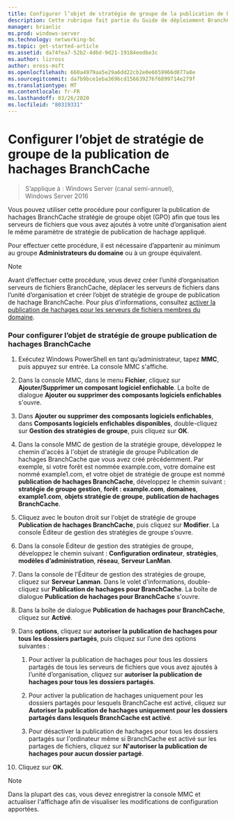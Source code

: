 ```yaml
---
title: Configurer l’objet de stratégie de groupe de la publication de hachages BranchCache
description: Cette rubrique fait partie du Guide de déploiement BranchCache pour Windows Server 2016, qui montre comment déployer BranchCache en mode de cache distribué et hébergé pour optimiser l’utilisation de la bande passante WAN dans les filiales.
manager: brianlic
ms.prod: windows-server
ms.technology: networking-bc
ms.topic: get-started-article
ms.assetid: da74fea7-52b2-4d6d-9d21-19184eedbe3c
ms.author: lizross
author: eross-msft
ms.openlocfilehash: 660a4979aa5e29a6dd22cb2e0e6659966d077a8e
ms.sourcegitcommit: da7b9bce1eba369bcd156639276f6899714e279f
ms.translationtype: MT
ms.contentlocale: fr-FR
ms.lasthandoff: 03/26/2020
ms.locfileid: "80319331"
---
```

# <a name="configure-the-branchcache-hash-publication-group-policy-object"></a>Configurer l’objet de stratégie de groupe de la publication de hachages BranchCache

>S’applique à : Windows Server (canal semi-annuel), Windows Server 2016

Vous pouvez utiliser cette procédure pour configurer la publication de hachages BranchCache stratégie de groupe objet (GPO) afin que tous les serveurs de fichiers que vous avez ajoutés à votre unité d’organisation aient le même paramètre de stratégie de publication de hachage appliqué.  
  
Pour effectuer cette procédure, il est nécessaire d’appartenir au minimum au groupe **Administrateurs du domaine** ou à un groupe équivalent.  
  
> [!NOTE]  
> Avant d’effectuer cette procédure, vous devez créer l’unité d’organisation serveurs de fichiers BranchCache, déplacer les serveurs de fichiers dans l’unité d’organisation et créer l’objet de stratégie de groupe de publication de hachage BranchCache. Pour plus d’informations, consultez [activer la publication de hachages pour les serveurs de fichiers membres du domaine](../../branchcache/deploy/Enable-Hash-Publication-for-Domain-Member-File-Servers.md).  
  
### <a name="to-configure-the-branchcache-hash-publication-group-policy-object"></a>Pour configurer l’objet de stratégie de groupe publication de hachages BranchCache  
  
1.  Exécutez Windows PowerShell en tant qu’administrateur, tapez **MMC**, puis appuyez sur entrée. La console MMC s'affiche.  
  
2.  Dans la console MMC, dans le menu **Fichier**, cliquez sur **Ajouter/Supprimer un composant logiciel enfichable**. La boîte de dialogue **Ajouter ou supprimer des composants logiciels enfichables** s'ouvre.  
  
3.  Dans **Ajouter ou supprimer des composants logiciels enfichables**, dans **Composants logiciels enfichables disponibles**, double-cliquez sur **Gestion des stratégies de groupe**, puis cliquez sur **OK**.  
  
4.  Dans la console MMC de gestion de la stratégie groupe, développez le chemin d'accès à l'objet de stratégie de groupe Publication de hachages BranchCache que vous avez créé précédemment. Par exemple, si votre forêt est nommée example.com, votre domaine est nommé example1.com, et votre objet de stratégie de groupe est nommé **publication de hachages BranchCache**, développez le chemin suivant : **stratégie de groupe gestion**, **forêt : example.com**, **domaines**, **example1.com**, **objets stratégie de groupe**, **publication de hachages BranchCache**.  
  
5.  Cliquez avec le bouton droit sur l'objet de stratégie de groupe **Publication de hachages BranchCache**, puis cliquez sur **Modifier**. La console Éditeur de gestion des stratégies de groupe s’ouvre.  
  
6.  Dans la console Éditeur de gestion des stratégies de groupe, développez le chemin suivant : **Configuration ordinateur**, **stratégies**, **modèles d’administration**, **réseau**, **Serveur LanMan**.  
  
7.  Dans la console de l'Éditeur de gestion des stratégies de groupe, cliquez sur **Serveur Lanman**. Dans le volet d'informations, double-cliquez sur **Publication de hachages pour BranchCache**. La boîte de dialogue **Publication de hachages pour BranchCache** s'ouvre.  
  
8.  Dans la boîte de dialogue **Publication de hachages pour BranchCache**, cliquez sur **Activé**.  
  
9. Dans **options**, cliquez sur **autoriser la publication de hachages pour tous les dossiers partagés**, puis cliquez sur l’une des options suivantes :  
  
    1.  Pour activer la publication de hachages pour tous les dossiers partagés de tous les serveurs de fichiers que vous avez ajoutés à l’unité d’organisation, cliquez sur **autoriser la publication de hachages pour tous les dossiers partagés**.  
  
    2.  Pour activer la publication de hachages uniquement pour les dossiers partagés pour lesquels BranchCache est activé, cliquez sur **Autoriser la publication de hachages uniquement pour les dossiers partagés dans lesquels BranchCache est activé**.  
  
    3.  Pour désactiver la publication de hachages pour tous les dossiers partagés sur l'ordinateur même si BranchCache est activé sur les partages de fichiers, cliquez sur **N'autoriser la publication de hachages pour aucun dossier partagé**.  
  
10. Cliquez sur **OK**.  
  
> [!NOTE]  
> Dans la plupart des cas, vous devez enregistrer la console MMC et actualiser l'affichage afin de visualiser les modifications de configuration apportées.  
  



